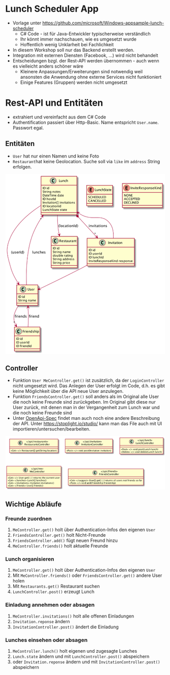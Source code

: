 # Lunch Scheduler App

* Vorlage unter https://github.com/microsoft/Windows-appsample-lunch-scheduler
    * C# Code - ist für Java-Entwickler typischerweise verständlich
    * Ihr könnt immer nachschauen, wie es umgesetzt wurde
    * Hoffentlich wenig Unklarheit bei Fachlichkeit    
* In diesem Workshop soll nur das Backend erstellt werden.
* Integration mit externen Diensten (Facebook, ...) wird nicht behandelt 
* Entscheidungen bzgl. der Rest-API werden übernommen - auch wenn es vielleicht anders schöner wäre
    * Kleinere Anpassungen/Erweiterungen sind notwendig weil ansonsten die Anwendung ohne externe Services nicht funktioniert
    * Einige Features (Gruppen) werden nicht umgesetzt
    
# Rest-API und Entitäten
* extrahiert und vereinfacht aus dem C# Code
* Authentification passiert über Http-Basic. Name entspricht `User.name`. Passwort egal.

## Entitäten
* `User` hat nur einen Namen und keine Foto
* `Restaurant`hat keine Geolocation. Suche soll via `like` im `address` String erfolgen.
 
![](models/model.png)     

## Controller
* Funktion `User MeController.get()` ist zusätzlich, da der `LoginController` nicht umgesetzt wird. Das Anlegen der User erfolgt
im Code, d.h. es gibt keine Möglichkeit über die API neue User anzulegen.
* Funktion `FriendsController.get()` soll anders als im Original alle User die noch keine Freunde sind zurückgeben. 
Im Original gibt diese nur User zurück, mit denen man in der Vergangenheit zum Lunch war und die noch keine Freunde sind
* Unter [OpenApi-Spec](models/LunchScheduler.v1.yaml) findet man auch noch eine andere Beschreibung der API. Unter https://stoplight.io/studio/ kann man das File auch mit UI importieren/untersuchen/bearbeiten.

![](models/controller.png)     

## Wichtige Abläufe
### Freunde zuordnen
1. `MeController.get()` holt über Authentication-Infos den eigenen `User`
2. `FriendsController.get()` holt  Nicht-Freunde
3. `FriendsController.add()` fügt neuen Freund hinzu
4. `MeController.friends()` holt aktuelle Freunde

### Lunch organisieren
1. `MeController.get()` holt über Authentication-Infos den eigenen `User`
2. Mit `MeController.friends()` oder `FriendsController.get()` andere User holen
3. Mit `Restaurants.get()` Restaurant suchen
4. `LunchController.post()` erzeugt Lunch

### Einladung annehmen oder absagen
1. `MeController.invitations()` holt alle offenen Einladungen
2. `Invitation.reponse` ändern
3. `InvitationController.post()` ändert die Einladung

### Lunches einsehen oder absagen
1. `MeController.lunch()` holt eigenen und zugesagte Lunches
2. `Lunch.state` ändern und mit `LunchController.post()` abspeichern
3. oder `Invitation.reponse` ändern und mit `InvitationController.post()` abspeichern




  